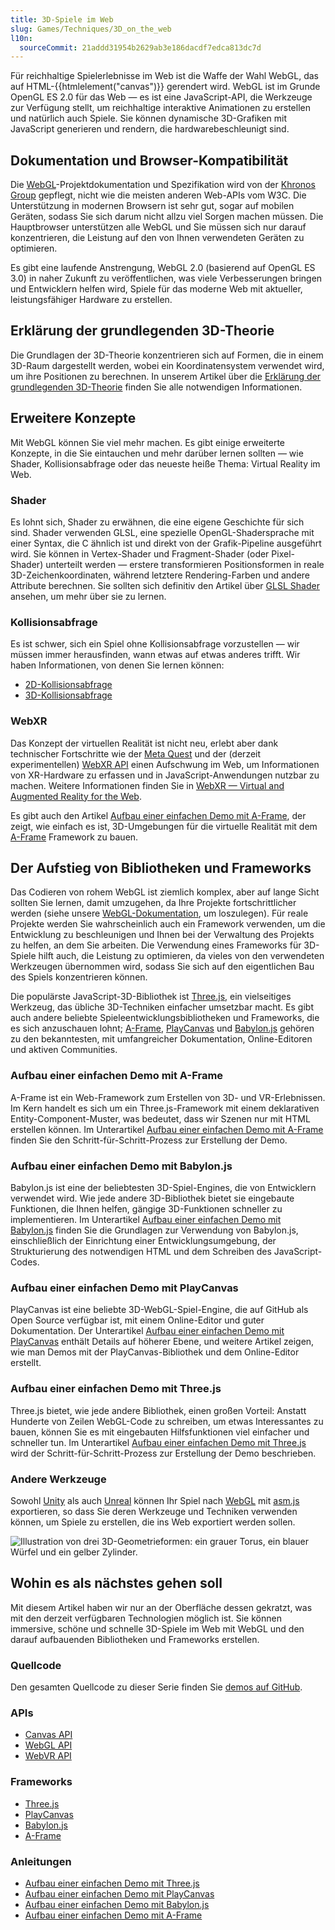 ```yaml
---
title: 3D-Spiele im Web
slug: Games/Techniques/3D_on_the_web
l10n:
  sourceCommit: 21addd31954b2629ab3e186dacdf7edca813dc7d
---
```


Für reichhaltige Spielerlebnisse im Web ist die Waffe der Wahl WebGL, das auf HTML-{{htmlelement("canvas")}} gerendert wird. WebGL ist im Grunde OpenGL ES 2.0 für das Web — es ist eine JavaScript-API, die Werkzeuge zur Verfügung stellt, um reichhaltige interaktive Animationen zu erstellen und natürlich auch Spiele. Sie können dynamische 3D-Grafiken mit JavaScript generieren und rendern, die hardwarebeschleunigt sind.

## Dokumentation und Browser-Kompatibilität

Die [WebGL](/de/docs/Web/API/WebGL_API)-Projektdokumentation und Spezifikation wird von der [Khronos Group](https://www.khronos.org/) gepflegt, nicht wie die meisten anderen Web-APIs vom W3C. Die Unterstützung in modernen Browsern ist sehr gut, sogar auf mobilen Geräten, sodass Sie sich darum nicht allzu viel Sorgen machen müssen. Die Hauptbrowser unterstützen alle WebGL und Sie müssen sich nur darauf konzentrieren, die Leistung auf den von Ihnen verwendeten Geräten zu optimieren.

Es gibt eine laufende Anstrengung, WebGL 2.0 (basierend auf OpenGL ES 3.0) in naher Zukunft zu veröffentlichen, was viele Verbesserungen bringen und Entwicklern helfen wird, Spiele für das moderne Web mit aktueller, leistungsfähiger Hardware zu erstellen.

## Erklärung der grundlegenden 3D-Theorie

Die Grundlagen der 3D-Theorie konzentrieren sich auf Formen, die in einem 3D-Raum dargestellt werden, wobei ein Koordinatensystem verwendet wird, um ihre Positionen zu berechnen. In unserem Artikel über die [Erklärung der grundlegenden 3D-Theorie](/de/docs/Games/Techniques/3D_on_the_web/Basic_theory) finden Sie alle notwendigen Informationen.

## Erweitere Konzepte

Mit WebGL können Sie viel mehr machen. Es gibt einige erweiterte Konzepte, in die Sie eintauchen und mehr darüber lernen sollten — wie Shader, Kollisionsabfrage oder das neueste heiße Thema: Virtual Reality im Web.

### Shader

Es lohnt sich, Shader zu erwähnen, die eine eigene Geschichte für sich sind. Shader verwenden GLSL, eine spezielle OpenGL-Shadersprache mit einer Syntax, die C ähnlich ist und direkt von der Grafik-Pipeline ausgeführt wird. Sie können in Vertex-Shader und Fragment-Shader (oder Pixel-Shader) unterteilt werden — erstere transformieren Positionsformen in reale 3D-Zeichenkoordinaten, während letztere Rendering-Farben und andere Attribute berechnen. Sie sollten sich definitiv den Artikel über [GLSL Shader](/de/docs/Games/Techniques/3D_on_the_web/GLSL_Shaders) ansehen, um mehr über sie zu lernen.

### Kollisionsabfrage

Es ist schwer, sich ein Spiel ohne Kollisionsabfrage vorzustellen — wir müssen immer herausfinden, wann etwas auf etwas anderes trifft. Wir haben Informationen, von denen Sie lernen können:

- [2D-Kollisionsabfrage](/de/docs/Games/Techniques/2D_collision_detection)
- [3D-Kollisionsabfrage](/de/docs/Games/Techniques/3D_collision_detection)

### WebXR

Das Konzept der virtuellen Realität ist nicht neu, erlebt aber dank technischer Fortschritte wie der [Meta Quest](https://www.meta.com/quest/) und der (derzeit experimentellen) [WebXR API](/de/docs/Web/API/WebXR_Device_API) einen Aufschwung im Web, um Informationen von XR-Hardware zu erfassen und in JavaScript-Anwendungen nutzbar zu machen. Weitere Informationen finden Sie in [WebXR — Virtual and Augmented Reality for the Web](/de/docs/Games/Techniques/3D_on_the_web/WebXR).

Es gibt auch den Artikel [Aufbau einer einfachen Demo mit A-Frame](/de/docs/Games/Techniques/3D_on_the_web/Building_up_a_basic_demo_with_A-Frame), der zeigt, wie einfach es ist, 3D-Umgebungen für die virtuelle Realität mit dem [A-Frame](https://aframe.io/) Framework zu bauen.

## Der Aufstieg von Bibliotheken und Frameworks

Das Codieren von rohem WebGL ist ziemlich komplex, aber auf lange Sicht sollten Sie lernen, damit umzugehen, da Ihre Projekte fortschrittlicher werden (siehe unsere [WebGL-Dokumentation](/de/docs/Web/API/WebGL_API), um loszulegen). Für reale Projekte werden Sie wahrscheinlich auch ein Framework verwenden, um die Entwicklung zu beschleunigen und Ihnen bei der Verwaltung des Projekts zu helfen, an dem Sie arbeiten. Die Verwendung eines Frameworks für 3D-Spiele hilft auch, die Leistung zu optimieren, da vieles von den verwendeten Werkzeugen übernommen wird, sodass Sie sich auf den eigentlichen Bau des Spiels konzentrieren können.

Die populärste JavaScript-3D-Bibliothek ist [Three.js](https://threejs.org/), ein vielseitiges Werkzeug, das übliche 3D-Techniken einfacher umsetzbar macht. Es gibt auch andere beliebte Spieleentwicklungsbibliotheken und Frameworks, die es sich anzuschauen lohnt; [A-Frame](https://aframe.io/), [PlayCanvas](https://playcanvas.com/) und [Babylon.js](https://www.babylonjs.com/) gehören zu den bekanntesten, mit umfangreicher Dokumentation, Online-Editoren und aktiven Communities.

### Aufbau einer einfachen Demo mit A-Frame

A-Frame ist ein Web-Framework zum Erstellen von 3D- und VR-Erlebnissen. Im Kern handelt es sich um ein Three.js-Framework mit einem deklarativen Entity-Component-Muster, was bedeutet, dass wir Szenen nur mit HTML erstellen können. Im Unterartikel [Aufbau einer einfachen Demo mit A-Frame](/de/docs/Games/Techniques/3D_on_the_web/Building_up_a_basic_demo_with_A-Frame) finden Sie den Schritt-für-Schritt-Prozess zur Erstellung der Demo.

### Aufbau einer einfachen Demo mit Babylon.js

Babylon.js ist eine der beliebtesten 3D-Spiel-Engines, die von Entwicklern verwendet wird. Wie jede andere 3D-Bibliothek bietet sie eingebaute Funktionen, die Ihnen helfen, gängige 3D-Funktionen schneller zu implementieren. Im Unterartikel [Aufbau einer einfachen Demo mit Babylon.js](/de/docs/Games/Techniques/3D_on_the_web/Building_up_a_basic_demo_with_Babylon.js) finden Sie die Grundlagen zur Verwendung von Babylon.js, einschließlich der Einrichtung einer Entwicklungsumgebung, der Strukturierung des notwendigen HTML und dem Schreiben des JavaScript-Codes.

### Aufbau einer einfachen Demo mit PlayCanvas

PlayCanvas ist eine beliebte 3D-WebGL-Spiel-Engine, die auf GitHub als Open Source verfügbar ist, mit einem Online-Editor und guter Dokumentation. Der Unterartikel [Aufbau einer einfachen Demo mit PlayCanvas](/de/docs/Games/Techniques/3D_on_the_web/Building_up_a_basic_demo_with_PlayCanvas) enthält Details auf höherer Ebene, und weitere Artikel zeigen, wie man Demos mit der PlayCanvas-Bibliothek und dem Online-Editor erstellt.

### Aufbau einer einfachen Demo mit Three.js

Three.js bietet, wie jede andere Bibliothek, einen großen Vorteil: Anstatt Hunderte von Zeilen WebGL-Code zu schreiben, um etwas Interessantes zu bauen, können Sie es mit eingebauten Hilfsfunktionen viel einfacher und schneller tun. Im Unterartikel [Aufbau einer einfachen Demo mit Three.js](/de/docs/Games/Techniques/3D_on_the_web/Building_up_a_basic_demo_with_Three.js) wird der Schritt-für-Schritt-Prozess zur Erstellung der Demo beschrieben.

### Andere Werkzeuge

Sowohl [Unity](https://unity.com/) als auch [Unreal](https://www.unrealengine.com/en-US) können Ihr Spiel nach [WebGL](/de/docs/Web/API/WebGL_API) mit [asm.js](/de/docs/Games/Tools/asm.js) exportieren, so dass Sie deren Werkzeuge und Techniken verwenden können, um Spiele zu erstellen, die ins Web exportiert werden sollen.

![Illustration von drei 3D-Geometrieformen: ein grauer Torus, ein blauer Würfel und ein gelber Zylinder.](shapes.png)

## Wohin es als nächstes gehen soll

Mit diesem Artikel haben wir nur an der Oberfläche dessen gekratzt, was mit den derzeit verfügbaren Technologien möglich ist. Sie können immersive, schöne und schnelle 3D-Spiele im Web mit WebGL und den darauf aufbauenden Bibliotheken und Frameworks erstellen.

### Quellcode

Den gesamten Quellcode zu dieser Serie finden Sie [demos auf GitHub](https://end3r.github.io/MDN-Games-3D/).

### APIs

- [Canvas API](/de/docs/Web/API/Canvas_API)
- [WebGL API](/de/docs/Web/API/WebGL_API)
- [WebVR API](/de/docs/Web/API/WebVR_API)

### Frameworks

- [Three.js](https://threejs.org/)
- [PlayCanvas](https://playcanvas.com/)
- [Babylon.js](https://www.babylonjs.com/)
- [A-Frame](https://aframe.io/)

### Anleitungen

- [Aufbau einer einfachen Demo mit Three.js](/de/docs/Games/Techniques/3D_on_the_web/Building_up_a_basic_demo_with_Three.js)
- [Aufbau einer einfachen Demo mit PlayCanvas](/de/docs/Games/Techniques/3D_on_the_web/Building_up_a_basic_demo_with_PlayCanvas)
- [Aufbau einer einfachen Demo mit Babylon.js](/de/docs/Games/Techniques/3D_on_the_web/Building_up_a_basic_demo_with_Babylon.js)
- [Aufbau einer einfachen Demo mit A-Frame](/de/docs/Games/Techniques/3D_on_the_web/Building_up_a_basic_demo_with_A-Frame)
